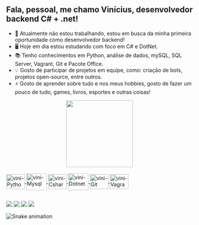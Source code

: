 ## Fala, pessoal, me chamo Vinícius, desenvolvedor backend C# + .net!

- 🔭 Atualmente não estou trabalhando, estou em busca da minha primeira oportunidade como desenvolvedor backend!
- 🖥️ Hoje em dia estou estudando com foco em C# e DotNet.
- 📚 Tenho conhecimentos em Python, análise de dados, mySQL, SQL Server, Vagrant, Git e Pacote Office.
- 💡 Gosto de participar de projetos em equipe, como: criação de bots, projetos open-source, entre outros. <!-- 🤔 I’m looking for help with ... - 💬 Ask me about .. - 📫 --> 
- ⚡ Gosto de aprender sobre tudo e nos meus hobbies, gosto de fazer um pouco de tudo, games, livros, esportes e outras coisas!


<div align="center">
  <a href="https://vnvini.carrd.co">
  <img height="180em" src="https://github-readme-stats.vercel.app/api?username=vnrodrigues&show_icons=true&theme=highcontrast&include_all_commits=true&count_private=true"/>
  <!-- <img height="180em" src="https://github-readme-stats.vercel.app/api/top-langs/?username=&layout=compact&langs_count=7&theme=dracula"/> -->
</div>
  
  
<div style="display: inline_block"><br>
  <img align="center" alt="vini-Python" height="40" width="50" src="https://cdn.jsdelivr.net/gh/devicons/devicon/icons/python/python-original.svg">
  <img align="center" alt="vini-Mysql" height="45" width="55" src="https://cdn.jsdelivr.net/gh/devicons/devicon/icons/mysql/mysql-original-wordmark.svg">
  <img align="center" alt="vini-Csharp" height="40" width="50" src="https://cdn.jsdelivr.net/gh/devicons/devicon/icons/csharp/csharp-original.svg">
  <img align="center" alt="vini-Dotnet" height="45" width="55" src="https://cdn.jsdelivr.net/gh/devicons/devicon/icons/dot-net/dot-net-plain-wordmark.svg">
  <img align="center" alt="vini-Git" height="40" width="50" src="https://cdn.jsdelivr.net/gh/devicons/devicon/icons/git/git-original.svg">
  <img align="center" alt="vini-Vagrant" height="40" width="50" src="https://cdn.jsdelivr.net/gh/devicons/devicon/icons/vagrant/vagrant-original.svg">
</div>
  
  
  ##
  
  
<div> 
  <a href="https://instagram.com/vnrodrigs" target="_blank"><img src="https://img.shields.io/badge/-Instagram-%23E4405F?style=for-the-badge&logo=instagram&logoColor=white" target="_blank"></a>
 	<a href="https://www.twitch.tv/vnrodrigues_" target="_blank"><img src="https://img.shields.io/badge/Twitch-9146FF?style=for-the-badge&logo=twitch&logoColor=white" target="_blank"></a>
  <a href = "mailto:vinicius712rodriguesi@gmail.com"><img src="https://img.shields.io/badge/Gmail-D14836?style=for-the-badge&logo=gmail&logoColor=white" target="_blank"></a>
  <a href="https://www.linkedin.com/in/vinicius-rodri-oliver" target="_blank"><img src="https://img.shields.io/badge/-LinkedIn-%230077B5?style=for-the-badge&logo=linkedin&logoColor=white" target="_blank"></a> 
 
  
  ![Snake animation](https://github.com/vnrodrigues/vnrodrigues/blob/output/github-contribution-grid-snake.svg)
 
  
</div>
